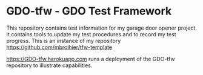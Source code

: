 # GDO-tfw - GDO Test Framework

This repository contains test information for my garage door opener project.  It contains tools to update my test procedures and to record my test progress.  This is an instance of my repository https://github.com/mbroihier/tfw-template

https://GDO-tfw.herokuapp.com runs a deployment of the GDO-tfw repository to illustrate capabilities.